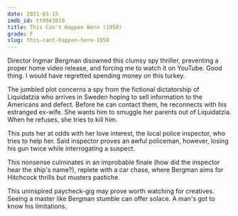 ```yaml
---
date: 2021-03-15
imdb_id: tt0043019
title: This Can't Happen Here (1950)
grade: F
slug: this-cant-happen-here-1950
---
```


Director Ingmar Bergman disowned this clumsy spy thriller, preventing a proper home video release, and forcing me to watch it on YouTube. Good thing. I would have regretted spending money on this turkey.

<!-- end -->

The jumbled plot concerns a spy from the fictional dictatorship of Liquidatzia who arrives in Sweden hoping to sell information to the Americans and defect. Before he can contact them, he reconnects with his estranged ex-wife. She wants him to smuggle her parents out of Liquidatzia. When he refuses, she tries to kill him.

This puts her at odds with her love interest, the local police inspector, who tries to help her. Said inspector proves an awful policeman, however, losing his gun twice while interrogating a suspect.

This nonsense culminates in an improbable finale (how did the inspector hear the ship's name?), replete with a car chase, where Bergman aims for Hitchcock thrills but musters pastiche.

This uninspired paycheck-gig may prove worth watching for creatives. Seeing a master like Bergman stumble can offer solace. A man's got to know his limitations.